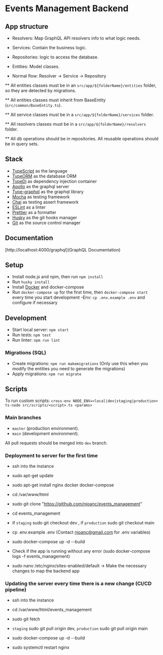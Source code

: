 # Events Management Backend

## App structure

- Resolvers: Map GraphQL API resolvers info to what logic needs.
- Services: Contain the business logic.
- Repositories: logic to access the database.
- Entities: Model classes.

- Normal flow: Resolver -> Service -> Repository

\*\* All entities classes must be in an `src/app/${folderName}/entities` folder, so they are detected by migrations.

\*\* All entities classes must inherit from BaseEntity (`src/common/BaseEntity.ts`).

\*\* All service classes must be in a `src/app/${folderName}/services` folder.

\*\* All resolvers classes must be in a `src/app/${folderName}/resolvers` folder.

\*\* All db operations should be in repositories. All reusable operations should be in query sets.

## Stack

- [TypeScript](https://www.typescriptlang.org) as the language
- [TypeORM](https://typeorm.io/#/) as the database ORM
- [TypeDi](https://github.com/typestack/typedi) as dependency injection container
- [Apollo](https://www.apollographql.com/docs/) as the graphql server
- [Type-graphql](https://typegraphql.com/) as the graphql library
- [Mocha](https://mochajs.org/) as testing framework
- [Chai](https://www.chaijs.com/) as testing assert framework
- [ESLint](https://eslint.org) as a linter
- [Prettier](https://prettier.io) as a formatter
- [Husky](https://typicode.github.io/husky) as the git hooks manager
- [Git](https://git-scm.com) as the source control manager

## Documentation

[http://localhost:4000/graphql](GraphQL Documentation)

## Setup

- Install node.js and npm, then run `npm install`
- Run `husky install`
- Install [Docker](https://docs.docker.com/engine/install/) and docker-compose
- Run `docker-compose up` for the first time, then `docker-compose start` every time you start development
-Env: `cp .env.example .env` and configure if necessary

## Development

- Start local server: `npm start`
- Run tests: `npm test`
- Run linter: `npm run lint`

### Migrations (SQL)

- Create migrations: `npm run makemigrations` (<bold>Only use this when you modify the entities you need to generate the migrations</bold>)
- Apply migrations: `npm run migrate`

## Scripts

To run custom scripts: `cross-env NODE_ENV=<local|dev|staging|production> ts-node src/scripts/<script>.ts <params>`

### Main branches

- `master` (production environment).
- `main` (development environment).

All pull requests should be merged into `dev` branch.

### Deployment to server for the first time

- ssh into the instance

- sudo apt-get update

- sudo apt-get install nginx docker docker-compose

- cd /var/www/html

- sudo git clone "https://gitlhub.com/njoanc/events_management"

- cd events_management

- if `staging` sudo git checkout dev , if `production` sudo git checkout main

- cp .env.example .env (Contact njoanc@gmail.com for .env variables)

- sudo docker-compose up -d --build

- Check if the app is running without any error (sudo docker-compose logs -f events_management)

- sudo nano /etc/nginx/sites-enabled/default -> Make the necessary changes to map the backend app

### Updating the server every time there is a new change (CI/CD pipeline)

- ssh into the instance

- cd /var/www/html/events_management

- sudo git fetch

- `staging` sudo git pull origin dev, `production` sudo git pull origin main

- sudo docker-compose up -d --build

- sudo systemctl restart nginx
